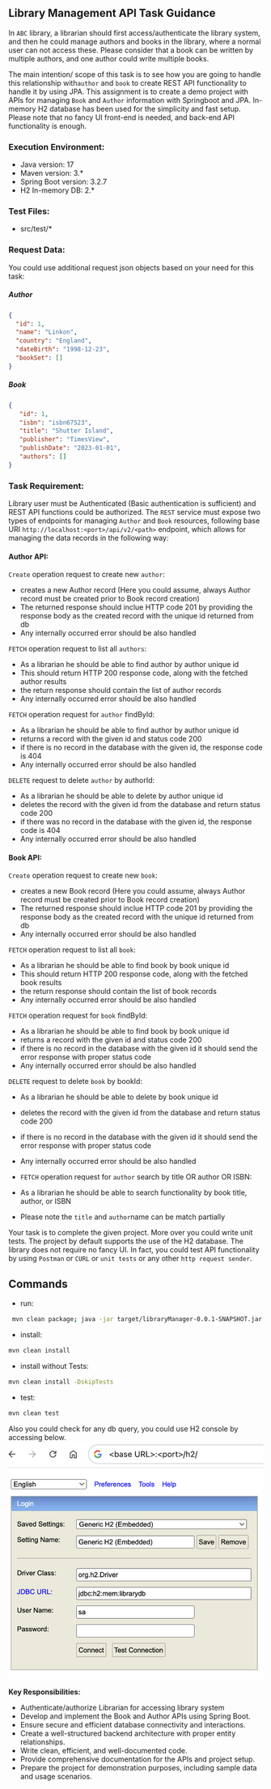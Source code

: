 ## Library Management API Task Guidance

In ``ABC`` library, a librarian should first access/authenticate the library system, and 
then he could manage authors and books in the library, where a normal user can not access these.
Please consider that a book can be written by multiple authors, and one author could
write multiple books.

The main intention/ scope of this task is to see how you are going to handle this relationship with`author` and `book` 
to create REST API functionality to handle it by using JPA.
This assignment is to create a demo project with APIs for managing `Book` and `Author` information with 
Springboot and JPA.
In-memory H2 database has been used for the simplicity and fast setup.
Please note that no fancy UI front-end is needed, and back-end API functionality is enough.

### Execution Environment:
- Java version: 17
- Maven version: 3.*
- Spring Boot version: 3.2.7
- H2 In-memory DB: 2.*

### Test Files:
- src/test/*

### Request Data:
You could use additional request json objects based on your need for this task:

##### Author
```json
{
  "id": 1,
  "name": "Linkon",
  "country": "England",
  "dateBirth": "1998-12-23",
  "bookSet": []
}
```

##### Book
```json
{
   "id": 1,
   "isbn": "isbn67523",
   "title": "Shutter Island",
   "publisher": "TimesView",
   "publishDate": "2023-01-01",
   "authors": []
}
```

### Task Requirement:
Library user must be Authenticated (Basic authentication is sufficient) and REST API functions could be authorized.
The `REST` service must expose two types of endpoints for managing `Author` and `Book` resources, following base URI `http://localhost:<port>/api/v2/<path>` endpoint, which allows for managing the data records in the following way:

#### Author API:

`Create` operation request to create new `author`:
* creates a new Author record (Here you could assume, always Author record must be created prior to Book record creation)
* The returned response should inclue HTTP code 201 by providing the response body as the created record with the unique
  id returned from db
* Any internally occurred error should be also handled

`FETCH` operation request to list all `authors`:
* As a librarian  he should be able to find author by author unique id
* This should return HTTP 200 response code, along with the fetched author results
* the return response should contain the list of author records 
* Any internally occurred error should be also handled

`FETCH` operation request for `author` findById:
* As a librarian he should be able to find author by author unique id 
* returns a record with the given id and status code 200
* if there is no record in the database with the given id, the response code is 404
* Any internally occurred error should be also handled


`DELETE` request to delete `author` by authorId:
* As a librarian he should be able to delete by author unique id
* deletes the record with the given id from the database and return status code 200
* if there was no record in the database with the given id, the response code is 404
* Any internally occurred error should be also handled

#### Book API:

`Create` operation request to create new `book`:
* creates a new Book record (Here you could assume, always Author record must be created prior to Book record creation)
* The returned response should inclue HTTP code 201 by providing the response body as the created record with the unique
  id returned from db
* Any internally occurred error should be also handled

`FETCH` operation request to list all `book`:
* As a librarian  he should be able to find book by book unique id
* This should return HTTP 200 response code, along with the fetched book results
* the return response should contain the list of book records
* Any internally occurred error should be also handled

`FETCH` operation request for `book` findById:
* As a librarian he should be able to find book by book unique id
* returns a record with the given id and status code 200
* if there is no record in the database with the given id it should send the error response with proper status code
* Any internally occurred error should be also handled

`DELETE` request to delete `book` by bookId:
* As a librarian he should be able to delete by book unique id
* deletes the record with the given id from the database and return status code 200
* if there is no record in the database with the given id it should send the error response with proper status code
* Any internally occurred error should be also handled

* `FETCH` operation request for `author` search by title OR author OR ISBN:
* As a librarian he should be able to search functionality by book title, author, or ISBN
* Please note the `title` and `author`name can be match partially

Your task is to complete the given project. More over you could write unit tests. 
The project by default supports the use of the H2 database.
The library does not require no fancy UI. In fact, you could test API functionality by using `Postman` or `CURL` or `unit tests` or any other `http request sender`.
## Commands
- run: 
```bash
 mvn clean package; java -jar target/libraryManager-0.0.1-SNAPSHOT.jar
```
- install: 
```bash
mvn clean install
```
- install without Tests:
```bash
mvn clean install -DskipTests
```
- test: 
```bash
mvn clean test
```

Also you could check for any db query, you could use H2 console by accessing below. 
![](src/main/resources/static/h2db.png)


**Key Responsibilities:**

- Authenticate/authorize Librarian for accessing library system
- Develop and implement the Book and Author APIs using Spring Boot.
- Ensure secure and efficient database connectivity and interactions.
- Create a well-structured backend architecture with proper entity relationships.
- Write clean, efficient, and well-documented code.
- Provide comprehensive documentation for the APIs and project setup.
- Prepare the project for demonstration purposes, including sample data and usage scenarios.



